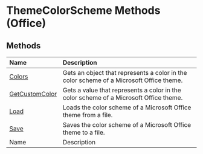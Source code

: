 
# ThemeColorScheme Methods (Office)

## Methods



|**Name**|**Description**|
|:-----|:-----|
| [Colors](2ae73cd3-c1b7-1815-5b46-84c349c2535b.md)|Gets an object that represents a color in the color scheme of a Microsoft Office theme.|
| [GetCustomColor](67ac156e-19ab-245e-b6f8-03514f802acb.md)|Gets a value that represents a color in the color scheme of a Microsoft Office theme. |
| [Load](636f14c1-4178-ef12-e22b-4d948719cced.md)|Loads the color scheme of a Microsoft Office theme from a file.|
| [Save](5ca73773-583b-dbf4-6bde-bc6fa26c66a2.md)|Saves the color scheme of a Microsoft Office theme to a file.|
|Name|Description|
